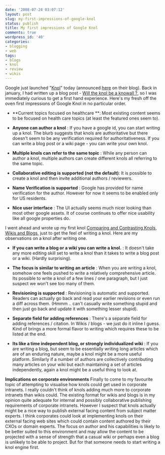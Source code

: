 ```yaml
---
date: '2008-07-24 03:07:12'
layout: post
slug: my-first-impressions-of-google-knol
status: publish
title: My first impressions of Google Knol
comments: true
wordpress_id: '40'
categories:
- blogging
- web
tags:
- blogs
- knol
- review
- wikis
---
```


Google just launched "[Knol](http://knol.google.com/)" today (announced [here](http://googleblog.blogspot.com/2008/07/knol-is-open-to-everyone.html) on their blog). Back in january, I had written up a blog post - [Will the knol be a knowall ?](http://blog.dhananjaynene.com/2008/01/will-the-knol-be-a-knowall/), so I was immediately curious to get a first hand experience. Here's my fresh off the oven first impressions of Google Knol in no particular order.




	
  * **Current topics focused on healthcare **: Most existing content seems to be focused on health care topics (at least the featured ones seem to).

	
  * **Anyone can author a knol** : If you have a google id, you can start writing up a knol. The blurb suggests that knols are authoritative but there doesn't seem to be any verification required for authoritativeness. If you can write a blog post or a wiki page - you can write your own knol.

	
  * **Multiple knols can refer to the same topic** : While any person can author a knol, multiple authors can create different knols all referring to the same topic. 

	
  * **Collaborative editing is supported (not the default)**: It is possible to create a knol and then invite additional authors / reviewers. 

	
  * **Name Verification is supported** : Google has provided for name verification for the author. However for now it seems to be enabled only for US residents.

	
  * **Nice user interface** : The UI actually seems much nicer looking than most other google assets. It of course continues to offer nice usability like all google properties do.



I went ahead and wrote up my first knol [Comparing and Contrasting Knols, Wikis and Blogs](http://knol.google.com/k/dhananjay-nene/comparing-and-contrasting-knols-wikis/2wdh7w8z7gn6v/2?locale=en#), just to get the feel of writing a knol. Here are my observations on a knol after writing one.




	
  * **If you can write a blog or a wiki you can write a knol.** : It doesn't take any more editing skill set to write a knol than it takes to write a blog post or a wiki. (Hardly surprising).

	
  * **The focus is similar to writing an article** : When you are writing a knol, somehow one feels pushed to write a relatively comprehensive article. Its possible to write a knol of a few lines / one paragraph, but I just suspect we won't see too many of them. 

	
  * **Revisioning is supported** : Revisioning is automatic and supported. Readers can actually go back and read your earlier revisions or even run a diff across them. (Hmmm .. can't casually write something stupid and then just go back and update it with something lesser stupid). 

	
  * **Separate field for adding references** : There's a separate field for adding references / citation. In Wikis / blogs - we just do it inline I guess. Kind of brings a more formal flavor to writing which requires these to be listed at the end.

	
  * **Its like a time independent blog, or strongly individualized wiki** : If you are writing a blog, but seem to be essentially writing long articles which are of an enduring nature, maybe a knol might be a more useful platform.  Similarly if a number of authors are collectively contributing many articles on your wiki but each maintaining a set of articles independently, again a knol might be a useful thing to look at.



**Implications on corporate environments**
Finally to come to my favourite topic of attempting to visualise how knols could get used in corporate intranets. I really couldn't think of knols adding much more to corporate intranets than wikis could. The existing format for wikis and blogs is in my opinion quite adequate for internal and possibly collaborative publishing requirements of corporate intranets. However I suspect that knols actually might be a nice way to publish external facing content from subject matter experts. I think corporates could look at implementing knols on their external facing web sites which could contain content authored by their CXOs or domain experts. The focus on author and his capabilities is likely to be better suited to this environment and may allow the content to be projected with a sense of strength that a casual wiki or perhaps even a blog is unlikely to be able to project. But for that someone needs to start writing a knol engine first.

